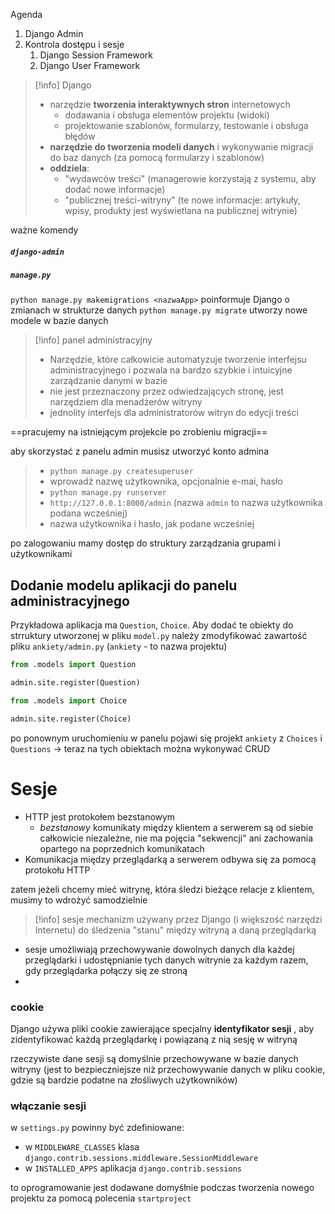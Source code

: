 
Agenda
1. Django Admin
2. Kontrola dostępu i sesje
	1. Django Session Framework
	2. Django User Framework


>[!info] Django
>- narzędzie **tworzenia interaktywnych stron** internetowych
>	- dodawania i obsługa elementów projektu (widoki)
>	- projektowanie szablonów, formularzy, testowanie i obsługa błędów
>- **narzędzie do tworzenia modeli danych** i wykonywanie migracji do baz danych (za pomocą formularzy i szablonów)
>- **oddziela**:
>	- "wydawców treści" (managerowie korzystają z systemu, aby dodać nowe informacje)
>	- "publicznej treści-witryny" (te nowe informacje: artykuły, wpisy, produkty jest wyświetlana na publicznej witrynie)

ważne komendy
##### `django-admin`
##### `manage.py`

`python manage.py makemigrations <nazwaApp>` poinformuje Django o zmianach w strukturze danych
`python manage.py migrate` utworzy nowe modele w bazie danych



>[!info] panel administracyjny
> - Narzędzie, które całkowicie automatyzuje tworzenie interfejsu administracyjnego i pozwala na bardzo szybkie i intuicyjne zarządzanie danymi w bazie
> - nie jest przeznaczony przez odwiedzających stronę, jest narzędziem dla menadżerów witryny
> - jednolity interfejs dla administratorów witryn do edycji treści

==pracujemy na istniejącym projekcie po zrobieniu migracji==

aby skorzystać z panelu admin  musisz utworzyć konto admina 
> 	- `python manage.py createsuperuser`
> 	- wprowadź nazwę użytkownika, opcjonalnie e-mai, hasło
> 	- `python manage.py runserver`
> 	- `http://127.0.0.1:8000/admin` (nazwa `admin` to nazwa użytkownika podana wcześniej)
> 	- nazwa użytkownika i hasło, jak podane wcześniej

po zalogowaniu mamy dostęp do struktury zarządzania grupami i użytkownikami


## Dodanie modelu aplikacji do panelu administracyjnego

Przykładowa aplikacja ma `Question`, `Choice`. Aby dodać te obiekty do strruktury utworzonej w pliku `model.py` należy zmodyfikować zawartość pliku `ankiety/admin.py` (`ankiety` - to nazwa projektu)
```python
from .models import Question

admin.site.register(Question)

from .models import Choice

admin.site.register(Choice)
```

po ponownym uruchomieniu w panelu pojawi się projekt `ankiety` z `Choices` i `Questions` -> teraz na tych obiektach można wykonywać CRUD



# Sesje
- HTTP jest protokołem bezstanowym
	- *bezstanowy* komunikaty między klientem a serwerem są od siebie całkowicie niezależne, nie ma pojęcia "sekwencji" ani zachowania opartego na poprzednich komunikatach
- Komunikacja między przeglądarką a serwerem odbywa się za pomocą protokołu HTTP

zatem jeżeli chcemy mieć witrynę, która śledzi bieżące relacje z klientem, musimy to wdrożyć samodzielnie

>[!info] sesje
>mechanizm używany przez Django (i większość narzędzi Internetu) do śledzenia "stanu" między witryną a daną przeglądarką

- sesje umożliwiają przechowywanie dowolnych danych dla każdej przeglądarki i udostępnianie tych danych witrynie za każdym razem, gdy przeglądarka  połączy się ze stroną 
- 
### cookie
Django używa pliki cookie zawierające specjalny **identyfikator sesji** , aby zidentyfikować każdą przeglądarkę i powiązaną z nią sesję w witryną

rzeczywiste dane sesji są domyślnie przechowywane w bazie danych witryny (jest to bezpieczniejsze niż przechowywanie danych w pliku cookie, gdzie są bardzie podatne na złośliwych użytkowników)

### włączanie sesji
w `settings.py` powinny być zdefiniowane:
- w `MIDDLEWARE_CLASSES` klasa `django.contrib.sessions.middleware.SessionMiddleware`
- w `INSTALLED_APPS` aplikacja `django.contrib.sessions`

to oprogramowanie jest dodawane domyśłnie podczas tworzenia nowego projektu za pomocą polecenia `startproject`





